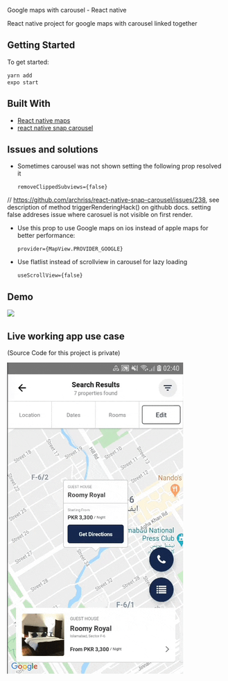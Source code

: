Google maps with carousel - React native

React native project for google maps with carousel linked together

## Getting Started

To get started: 
```
yarn add
expo start
```

## Built With

* [React native maps](https://github.com/react-native-community/react-native-maps)
* [react native snap carousel](https://github.com/archriss/react-native-snap-carousel)

## Issues and solutions
- Sometimes carousel was not shown setting the following prop resolved it
  ```
  removeClippedSubviews={false}
  ```
 // https://github.com/archriss/react-native-snap-carousel/issues/238, see description of method triggerRenderingHack() on githubb docs. setting false addreses issue where carosuel is not visible on first render.

- Use this prop to use Google maps on ios instead of apple maps for better performance:
  ```
  provider={MapView.PROVIDER_GOOGLE}
  ```
  
- Use flatlist instead of scrollview in carousel for lazy loading
  ```
  useScrollView={false}
  ```



## Demo
<img src="https://github.com/hamzasajid1995/google-maps-with-carousel-react-native/blob/master/demo/demo.gif?raw=true"  />

## Live working app use case

(Source Code for this project is private)

<img src="https://github.com/hamzasajid1995/google-maps-with-carousel-react-native/blob/master/demo/liveappdemo.gif?raw=true"  />
